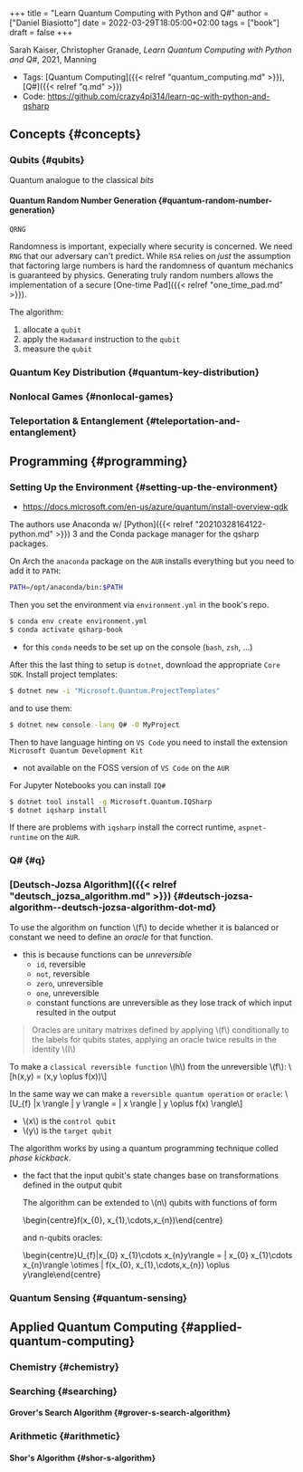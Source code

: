 +++
title = "Learn Quantum Computing with Python and Q#"
author = ["Daniel Biasiotto"]
date = 2022-03-29T18:05:00+02:00
tags = ["book"]
draft = false
+++

Sarah Kaiser, Christopher Granade, _Learn Quantum Computing with Python and Q#_, 2021, Manning

-   Tags: [Quantum Computing]({{< relref "quantum_computing.md" >}}), [Q#]({{< relref "q.md" >}})
-   Code: <https://github.com/crazy4pi314/learn-qc-with-python-and-qsharp>


## Concepts {#concepts}


### Qubits {#qubits}

Quantum analogue to the classical _bits_


#### Quantum Random Number Generation {#quantum-random-number-generation}

`QRNG`

Randomness is important, expecially where security is concerned.
We need `RNG` that our adversary can't predict.
While `RSA` relies on _just_ the assumption that factoring large numbers is hard the randomness of quantum mechanics is guaranteed by physics.
Generating truly random numbers allows the implementation of a secure [One-time Pad]({{< relref "one_time_pad.md" >}}).

The algorithm:

1.  allocate a `qubit`
2.  apply the `Hadamard` instruction to the `qubit`
3.  measure the `qubit`


### Quantum Key Distribution {#quantum-key-distribution}


### Nonlocal Games {#nonlocal-games}


### Teleportation &amp; Entanglement {#teleportation-and-entanglement}


## Programming {#programming}


### Setting Up the Environment {#setting-up-the-environment}

-   <https://docs.microsoft.com/en-us/azure/quantum/install-overview-qdk>

The authors use Anaconda w/ [Python]({{< relref "20210328164122-python.md" >}}) 3 and the Conda package manager for the qsharp packages.

On Arch the `anaconda` package on the `AUR` installs everything but you need to add it to `PATH`:

```bash
PATH=/opt/anaconda/bin:$PATH
```

Then you set the environment via `environment.yml` in the book's repo.

```bash
$ conda env create environment.yml
$ conda activate qsharp-book
```

-   for this `conda` needs to be set up on the console (`bash`, `zsh`, ...)

After this the last thing to setup is `dotnet`, download the appropriate `Core SDK`.
Install project templates:

```bash
$ dotnet new -i "Microsoft.Quantum.ProjectTemplates"
```

and to use them:

```bash
$ dotnet new console -lang Q# -O MyProject
```

Then to have language hinting on `VS Code` you need to install the extension `Microsoft Quantum Development Kit`

-   not available on the FOSS version of `VS Code` on the `AUR`

For Jupyter Notebooks you can install `IQ#`

```bash
$ dotnet tool install -g Microsoft.Quantum.IQSharp
$ dotnet iqsharp install
```

If there are problems with `iqsharp` install the correct runtime, `aspnet-runtime` on the `AUR`.


### Q# {#q}


### [Deutsch-Jozsa Algorithm]({{< relref "deutsch_jozsa_algorithm.md" >}}) {#deutsch-jozsa-algorithm--deutsch-jozsa-algorithm-dot-md}

To use the algorithm on function \\(f\\) to decide whether it is balanced or constant we need to define an _oracle_ for that function.

-   this is because functions can be _unreversible_
    -   `id`, reversible
    -   `not`, reversible
    -   `zero`, unreversible
    -   `one`, unreversible
    -   constant functions are unreversible as they lose track of which input resulted in the output

> Oracles are unitary matrixes defined by applying \\(f\\) conditionally to the labels for qubits states, applying an oracle twice results in the identity \\(I\\)

To make a `classical reversible function` \\(h\\) from the unreversible \\(f\\):
\\[h(x,y) = (x,y \oplus f(x))\\]

In the same way we can make a `reversible quantum operation` or `oracle`:
\\[U\_{f} |x \rangle | y \rangle = | x \rangle | y \oplus f(x) \rangle\\]

-   \\(x\\) is the `control qubit`
-   \\(y\\) is the `target qubit`

The algorithm works by using a quantum programming technique colled _phase kickback_.

-   the fact that the input qubit's state changes base on transformations defined in the output qubit

    The algorithm can be extended to \\(n\\) qubits with functions of form

    \begin{centre}f(x\_{0}, x\_{1},\cdots,x\_{n})\end{centre}

    and n-qubits oracles:

    \begin{centre}U\_{f}|x\_{0} x\_{1}\cdots x\_{n}y\rangle = | x\_{0} x\_{1}\cdots x\_{n}\rangle \otimes | f(x\_{0}, x\_{1},\cdots,x\_{n}) \oplus y\rangle\end{centre}


### Quantum Sensing {#quantum-sensing}


## Applied Quantum Computing {#applied-quantum-computing}


### Chemistry {#chemistry}


### Searching {#searching}


#### Grover's Search Algorithm {#grover-s-search-algorithm}


### Arithmetic {#arithmetic}


#### Shor's Algorithm {#shor-s-algorithm}